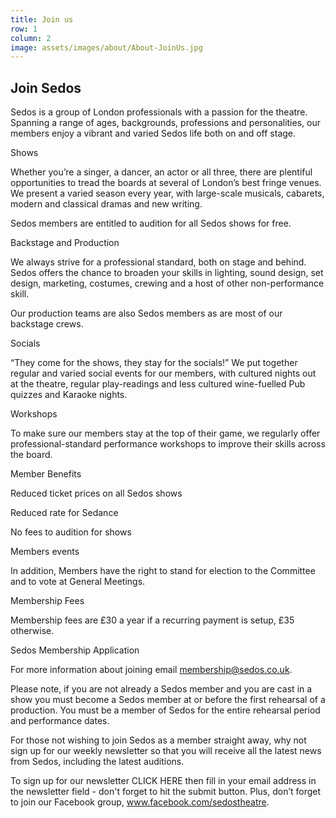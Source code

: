 ```yaml
---
title: Join us
row: 1
column: 2
image: assets/images/about/About-JoinUs.jpg
---
```

## **Join Sedos**

Sedos is a group of London professionals with a passion for the theatre. Spanning a range of ages, backgrounds, professions and personalities, our members enjoy a vibrant and varied Sedos life both on and off stage.



Shows

Whether you’re a singer, a dancer, an actor or all three, there are plentiful opportunities to tread the boards at several of London’s best fringe venues. We present a varied season every year, with large-scale musicals, cabarets, modern and classical dramas and new writing.

Sedos members are entitled to audition for all Sedos shows for free.



Backstage and Production

We always strive for a professional standard, both on stage and behind. Sedos offers the chance to broaden your skills in lighting, sound design, set design, marketing, costumes, crewing and a host of other non-performance skill.

Our production teams are also Sedos members as are most of our backstage crews.



Socials

“They come for the shows, they stay for the socials!” We put together regular and varied social events for our members, with cultured nights out at the theatre, regular play-readings and less cultured wine-fuelled Pub quizzes and Karaoke nights.



Workshops

To make sure our members stay at the top of their game, we regularly offer professional-standard performance workshops to improve their skills across the board.



Member Benefits

Reduced ticket prices on all Sedos shows

Reduced rate for Sedance

No fees to audition for shows

Members events

In addition, Members have the right to stand for election to the Committee and to vote at General Meetings.



Membership Fees

Membership fees are £30 a year if a recurring payment is setup, £35 otherwise.

Sedos Membership Application

For more information about joining email membership@sedos.co.uk.

Please note, if you are not already a Sedos member and you are cast in a show you must become a Sedos member at or before the first rehearsal of a production. You must be a member of Sedos for the entire rehearsal period and performance dates.

For those not wishing to join Sedos as a member straight away, why not sign up for our weekly newsletter so that you will receive all the latest news from Sedos, including the latest auditions.

To sign up for our newsletter CLICK HERE then fill in your email address in the newsletter field - don't forget to hit the submit button. Plus, don’t forget to join our Facebook group, www.facebook.com/sedostheatre.
